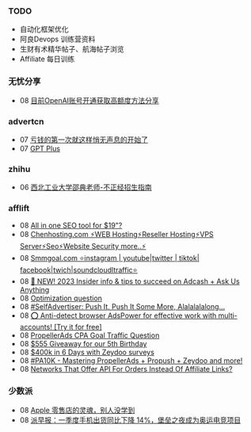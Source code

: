 ### TODO
-  自动化框架优化
-  阿良Devops 训练营资料
-  生财有术精华帖子、航海帖子浏览
-  Affiliate 每日训练

### 无忧分享
<!-- ruyo:START -->
-  08 [目前OpenAI账号开通获取高额度方法分享](https://51.ruyo.net/18360.html)<!-- ruyo:END -->

### advertcn
<!-- advertcn:START -->
-  07 [亏钱的第一次就这样悄无声息的开始了](https://www.advertcn.com/forum.php?mod=viewthread&tid=110266)
-  07 [GPT Plus](https://www.advertcn.com/forum.php?mod=viewthread&tid=110264)<!-- advertcn:END -->

### zhihu
<!-- zhihu:START -->
-  06 [西北工业大学邵典老师-不正经招生指南](http://zhuanlan.zhihu.com/p/623058801?utm_campaign=rss&utm_medium=rss&utm_source=rss&utm_content=title)<!-- zhihu:END -->

### afflift
<!-- afflift:START -->
-  08 [All in one SEO tool for $19&quot;?](https://afflift.com/f/threads/all-in-one-seo-tool-for-19.10836/)
-  08 [Chenhosting.com ⚡WEB Hosting⚡Reseller Hosting⚡VPS Server⚡Seo⚡Website Security more..⚡](https://afflift.com/f/threads/chenhosting-com-%E2%9A%A1web-hosting%E2%9A%A1reseller-hosting%E2%9A%A1vps-server%E2%9A%A1seo%E2%9A%A1website-security-more-%E2%9A%A1.10653/)
-  08 [Smmgoal.com ⭐instagram | youtube|twitter | tiktok| facebook|twich|soundcloudltraffic⭐](https://afflift.com/f/threads/smmgoal-com-%E2%AD%90instagram-youtube-twitter-tiktok-facebook-twich-soundcloudltraffic%E2%AD%90.6393/)
-  08 [📣 NEW! 2023 Insider info &amp; tips to succeed on Adcash + Ask Us Anything](https://afflift.com/f/threads/%F0%9F%93%A3-new-2023-insider-info-tips-to-succeed-on-adcash-ask-us-anything.10207/)
-  08 [Optimization question](https://afflift.com/f/threads/optimization-question.10747/)
-  08 [#SelfAdvertiser: Push It, Push It Some More, Alalalalalong...](https://afflift.com/f/threads/selfadvertiser-push-it-push-it-some-more-alalalalalong.10743/)
-  08 [⭕ Anti-detect browser AdsPower for effective work with multi-accounts! [Try it for free]](https://afflift.com/f/threads/%E2%AD%95-anti-detect-browser-adspower-for-effective-work-with-multi-accounts-try-it-for-free.8805/)
-  08 [PropellerAds CPA Goal Traffic Question](https://afflift.com/f/threads/propellerads-cpa-goal-traffic-question.10899/)
-  08 [$555 Giveaway for our 5th Birthday](https://afflift.com/f/threads/555-giveaway-for-our-5th-birthday.10855/)
-  08 [$400k in 6 Days with Zeydoo surveys](https://afflift.com/f/threads/400k-in-6-days-with-zeydoo-surveys.10856/)
-  08 [#PA10K - Mastering PropellerAds + Propush + Zeydoo and more!](https://afflift.com/f/threads/pa10k-mastering-propellerads-propush-zeydoo-and-more.8899/)
-  08 [Networks That Offer API For Orders Instead Of Affiliate Links?](https://afflift.com/f/threads/networks-that-offer-api-for-orders-instead-of-affiliate-links.10898/)<!-- afflift:END -->

### 少数派
<!-- sspai:START -->
-  08 [Apple 零售店的灵魂，别人没学到](https://sspai.com/post/79575)
-  08 [派早报：一季度手机出货同比下降 14%，堡垒之夜成为奥运电竞项目](https://sspai.com/post/79598)<!-- sspai:END -->
